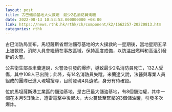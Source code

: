 ```yaml
---
layout: post
title: 古巴儲油基地大火救熄　最少2名消防員殉職
date: 2022-08-13 10:53:53.000000000 +08:00
link: https://news.rthk.hk/rthk/ch/component/k2/1662257-20220813.htm
categories: rthk
---
```


古巴消防局宣布，馬坦薩斯省燃油儲存基地的大火撲救約一星期後，當地星期五早上被救熄，消防人員會繼續在事故區域，保持高度戒備，以防溢出燃料和高溫引發新的火警。

公共衛生部長米蘭達說，火警及引發的爆炸，導致最少2名消防員死亡，132人受傷，其中108人已出院；此外，有14名消防員失蹤。米蘭達又說，法醫與專業人員組成的團隊已進入現場搜尋，目前發現4具遺骸，身分有待確認。

位於馬坦薩斯港工業區的儲油基地，是古巴最大儲油基地，有8個儲油罐，其中一個在本月5日晚上，遭雷電擊中後起火，大火蔓延至緊鄰的3個儲油罐，引發多次爆炸。
